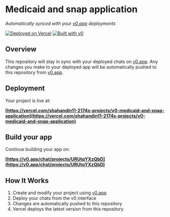 # Medicaid and snap application

*Automatically synced with your [v0.app](https://v0.app) deployments*

[![Deployed on Vercel](https://img.shields.io/badge/Deployed%20on-Vercel-black?style=for-the-badge&logo=vercel)](https://vercel.com/shahandin11-2174s-projects/v0-medicaid-and-snap-application)
[![Built with v0](https://img.shields.io/badge/Built%20with-v0.app-black?style=for-the-badge)](https://v0.app/chat/projects/URUtqYXzQbD)

## Overview

This repository will stay in sync with your deployed chats on [v0.app](https://v0.app).
Any changes you make to your deployed app will be automatically pushed to this repository from [v0.app](https://v0.app).

## Deployment

Your project is live at:

**[https://vercel.com/shahandin11-2174s-projects/v0-medicaid-and-snap-application](https://vercel.com/shahandin11-2174s-projects/v0-medicaid-and-snap-application)**

## Build your app

Continue building your app on:

**[https://v0.app/chat/projects/URUtqYXzQbD](https://v0.app/chat/projects/URUtqYXzQbD)**

## How It Works

1. Create and modify your project using [v0.app](https://v0.app)
2. Deploy your chats from the v0 interface
3. Changes are automatically pushed to this repository
4. Vercel deploys the latest version from this repository
